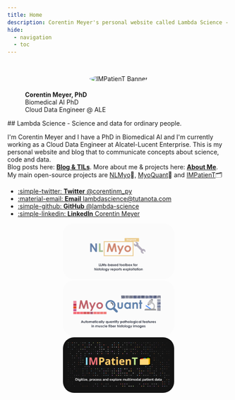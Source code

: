 ```yaml
---
title: Home
description: Corentin Meyer's personal website called Lambda Science - Science and data for ordinary people
hide:
  - navigation
  - toc
---
```


#

<figure markdown>
<p align="center">
  <img src="https://github.com/lambda-science.png" alt="IMPatienT Banner" style="max-width: 250px; max-height: 250px; border-radius: 50%; padding: 5px; border-radius: 50%;" />
  <figcaption><strong>Corentin Meyer, PhD</strong></br>Biomedical AI PhD</br>Cloud Data Engineer @ ALE</figcaption>
</p>
</figure>
<style>
.md-main__inner {
  max-width: 850px;
}
</style>
## Lambda Science - Science and data for ordinary people.

I'm Corentin Meyer and I have a PhD in Biomedical AI and I'm currently working as a Cloud Data Engineer at Alcatel-Lucent Enterprise. This is my personal website and blog that to communicate concepts about science, code and data.  
Blog posts here: **[Blog & TILs](blog/index.md)**. More about me & projects here: **[About Me](aboutme.md)**.  
My main open-source projects are [NLMyo](https://github.com/lambda-science/NLMyo)🔧, [MyoQuant](https://github.com/lambda-science/MyoQuant)🔬 and [IMPatienT](https://github.com/lambda-science/IMPatienT)🗂️

- [:simple-twitter: **Twitter** @corentinm_py](https://twitter.com/corentinm_py)
- [:material-email: **Email** lambdascience@tutanota.com](mailto:lambdascience@tutanota.com)
- [:simple-github: **GitHub** @lambda-science](https://github.com/lambda-science)
- [:simple-linkedin: **LinkedIn** Corentin Meyer](https://www.linkedin.com/in/corentin-m-78056887/)

<div class="grid cards" markdown>
<p align="middle">
  <a href="https://github.com/lambda-science/NLMyo">
  <img src="assets/avfbQiE.png" alt="NLMyo Banner" style="border-radius: 25px;" width="50%" /></a>
    <a href="https://github.com/lambda-science/MyoQuant"> 
  <img src="assets/mzALgZL.png" alt="MyoQuant Banner" style="border-radius: 25px;" width="50%" /></a>
      <a href="https://github.com/lambda-science/IMPatienT">
  <img src="assets/iH7UeUs.png" alt="IMPatienT Banner" style="border-radius: 25px;" width="50%" /></a>
</p>

</div>
